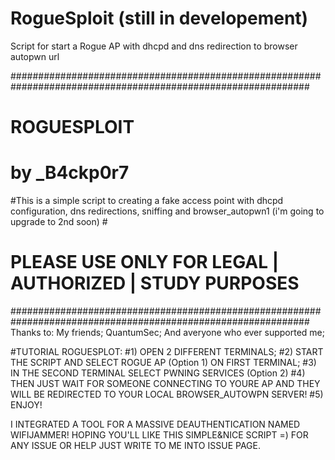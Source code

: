 # RogueSploit (still in developement)
Script for start a Rogue AP with dhcpd and dns redirection to browser autopwn url



##############################################################################################################
#                                        ROGUESPLOIT                                                         #
#                                        by _B4ckp0r7                                                        #
#This is a simple script to creating a fake access point with dhcpd configuration, dns redirections, sniffing and browser_autopwn1 (i'm going to upgrade to 2nd soon)                                                          #
#                      PLEASE USE ONLY FOR LEGAL | AUTHORIZED | STUDY PURPOSES                               #
##############################################################################################################
Thanks to:
My friends;
QuantumSec;
And averyone who ever supported me;

#TUTORIAL ROGUESPLOT:
#1) OPEN 2 DIFFERENT TERMINALS;
#2) START THE SCRIPT AND SELECT ROGUE AP (Option 1) ON FIRST TERMINAL;
#3) IN THE SECOND TERMINAL SELECT PWNING SERVICES (Option 2)
#4) THEN JUST WAIT FOR SOMEONE CONNECTING TO YOURE AP AND THEY WILL BE REDIRECTED TO YOUR LOCAL BROWSER_AUTOWPN SERVER!
#5) ENJOY!

I INTEGRATED A TOOL FOR A MASSIVE DEAUTHENTICATION NAMED WIFIJAMMER!
HOPING YOU'LL LIKE THIS SIMPLE&NICE SCRIPT =)
FOR ANY ISSUE OR HELP JUST WRITE TO ME INTO ISSUE PAGE.
